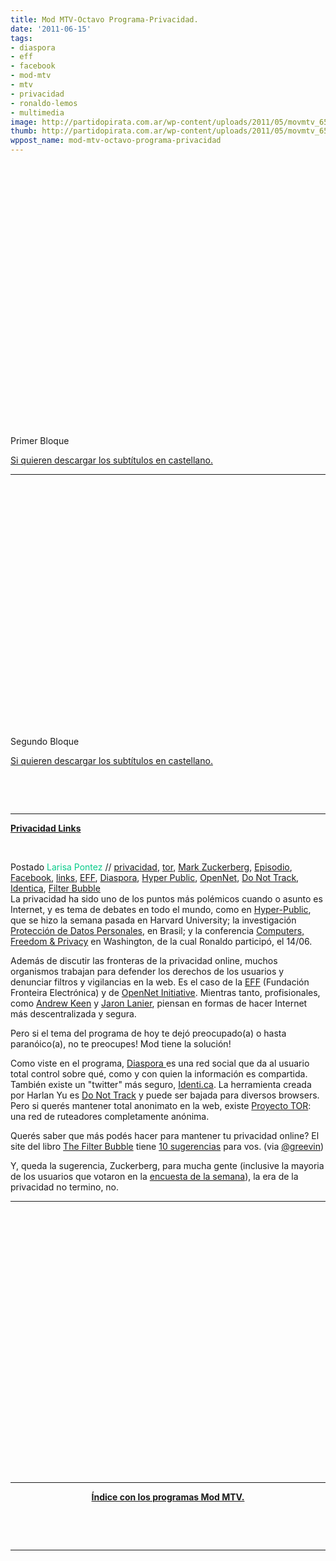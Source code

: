 ```yaml
---
title: Mod MTV-Octavo Programa-Privacidad.
date: '2011-06-15'
tags:
- diaspora
- eff
- facebook
- mod-mtv
- mtv
- privacidad
- ronaldo-lemos
- multimedia
image: http://partidopirata.com.ar/wp-content/uploads/2011/05/movmtv_650.jpg
thumb: http://partidopirata.com.ar/wp-content/uploads/2011/05/movmtv_650-150x112.jpg
wppost_name: mod-mtv-octavo-programa-privacidad
---
```


<object style="height: 390px; width: 640px;"><param name="movie" value="http://www.youtube.com/v/v4O5GRcl5_8?version=3" /><param name="allowFullScreen" value="true" /><param name="allowScriptAccess" value="always" /><embed type="application/x-shockwave-flash" width="640" height="390" src="http://www.youtube.com/v/v4O5GRcl5_8?version=3" allowfullscreen="true" allowscriptaccess="always"></embed></object>

&nbsp;

Primer Bloque

<a href="http://www.4shared.com/document/ZL4tYjnt/modmtv0801.html" target="_blank">Si quieren descargar los subtítulos en castellano.</a>

<hr />

<object style="height: 390px; width: 640px;"><param name="movie" value="http://www.youtube.com/v/DUUPXHKoRqU?version=3" /><param name="allowFullScreen" value="true" /><param name="allowScriptAccess" value="always" /><embed type="application/x-shockwave-flash" width="640" height="390" src="http://www.youtube.com/v/DUUPXHKoRqU?version=3" allowfullscreen="true" allowscriptaccess="always"></embed></object>

Segundo Bloque

<a href="http://www.4shared.com/document/vhOEAOo9/modmtv0802.html" target="_blank">Si quieren descargar los subtítulos en castellano.</a>

&nbsp;

&nbsp;

<hr />

<strong><a href="http://mtv.uol.com.br/programas/mod/blog/privacidade-links" target="_blank">Privacidad Links</a></strong>

&nbsp;
<div>Postado <span style="color: #06cb89;">Larisa Pontez</span> // <a href="http://mtv.uol.com.br/programas/mod/blog?categoria=privacidade">privacidad</a>, <a href="http://mtv.uol.com.br/programas/mod/blog?categoria=tor">tor</a>, <a href="http://mtv.uol.com.br/programas/mod/blog?categoria=Mark+Zuckerberg">Mark Zuckerberg</a>, <a href="http://mtv.uol.com.br/programas/mod/blog?categoria=Epis%C3%B3dio">Episodio</a>, <a href="http://mtv.uol.com.br/programas/mod/blog?categoria=Facebook">Facebook</a>, <a href="http://mtv.uol.com.br/programas/mod/blog?categoria=links">links</a>, <a href="http://mtv.uol.com.br/programas/mod/blog?categoria=EFF">EFF</a>, <a href="http://mtv.uol.com.br/programas/mod/blog?categoria=Diaspora">Diaspora</a>, <a href="http://mtv.uol.com.br/programas/mod/blog?categoria=Hyper+Public">Hyper Public</a>, <a href="http://mtv.uol.com.br/programas/mod/blog?categoria=OpenNet">OpenNet</a>, <a href="http://mtv.uol.com.br/programas/mod/blog?categoria=Do+Not+Track">Do Not Track</a>, <a href="http://mtv.uol.com.br/programas/mod/blog?categoria=Identica">Identica</a>, <a href="http://mtv.uol.com.br/programas/mod/blog?categoria=Filter+Bubble">Filter Bubble</a></div>
La privacidad ha sido uno de los puntos más polémicos cuando o asunto es Internet, y es tema de debates en todo el mundo, como en <a href="http://www.hyperpublic.org/" target="_blank">Hyper-Public</a>, que se hizo la semana pasada en Harvard University; la investigación<a href="http://www.culturadigital.br/dadospesoais" target="_blank"> Protección de Datos Personales</a>, en Brasil; y la conferencia <a href="http://www.cfp.org/2011/wiki/index.php/Main_Page" target="_blank">Computers, Freedom &amp; Privacy</a> en Washington, de la cual Ronaldo participó, el 14/06.

Además de discutir las fronteras de la privacidad online, muchos organismos trabajan para defender los derechos de los usuarios y denunciar filtros y vigilancias en la web. Es el caso de la <a href="https://www.eff.org/" target="_blank">EFF</a> (Fundación Fronteira Electrónica) y de <a href="http://opennet.net/" target="_blank">OpenNet Initiative</a>. Mientras tanto, profisionales, como <a href="http://andrewkeen.typepad.com/" target="_blank">Andrew Keen</a> y <a href="http://www.jaronlanier.com/" target="_blank">Jaron Lanier</a>, piensan en formas de hacer Internet más descentralizada y segura.

Pero si el tema del programa de hoy te dejó preocupado(a) o hasta paranóico(a), no te preocupes! Mod tiene la solución!

Como viste en el programa, <a href="http://www.joindiaspora.com/" target="_blank">Diaspora </a>es una red social que da al usuario total control sobre  qué, como y con quien la información es compartida. También existe un "twitter" más seguro, <a href="http://identi.ca/" target="_blank">Identi.ca</a>. La herramienta creada por Harlan Yu es <a href="http://www.donottrack.us/" target="_blank">Do Not Track</a> y puede ser bajada para diversos browsers. Pero si querés mantener total anonimato en la web, existe <a href="https://www.torproject.org/">Proyecto TOR</a>: una red de ruteadores completamente anónima.

Querés saber que más podés hacer para mantener tu privacidad online? El site del libro <a href="http://www.thefilterbubble.com/" target="_blank">The Filter Bubble</a> tiene <a href="http://www.thefilterbubble.com/10-things-you-can-do" target="_blank">10 sugerencias</a> para vos. (via <a href="http://twitter.com/#%21/greevin" target="_blank">@greevin</a>)

Y, queda la sugerencia, Zuckerberg, para mucha gente (inclusive la mayoria de los usuarios que votaron en la <a href="http://www.facebook.com/modmtv" target="_blank">encuesta de la semana</a>), la era de la privacidad no termino, no.

<hr />

&nbsp;

<object style="height: 390px; width: 640px;"><param name="movie" value="http://www.youtube.com/v/Z6TpmMdvSPM?version=3" /><param name="allowFullScreen" value="true" /><param name="allowScriptAcces" value="always" /><embed type="application/x-shockwave-flash" width="640" height="390" src="http://www.youtube.com/v/Z6TpmMdvSPM?version=3" allowfullscreen="true" allowscriptacces="always"></embed></object>

<hr />
<p style="text-align: center;"><strong><a href="http://partido-pirata.blogspot.com/2011/05/indice-con-los-programas-mod-mtv.html">Índice con los programas Mod MTV.</a></strong></p>
&nbsp;

&nbsp;

<hr />
